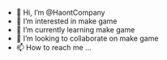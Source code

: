 - 👋 Hi, I’m @HaontCompany
- 👀 I’m interested in make game
- 🌱 I’m currently learning make game
- 💞️ I’m looking to collaborate on make game
- 📫 How to reach me ...

<!---
HaontCompany/HaontCompany is a ✨ special ✨ repository because its `README.md` (this file) appears on your GitHub profile.
You can click the Preview link to take a look at your changes.
--->
